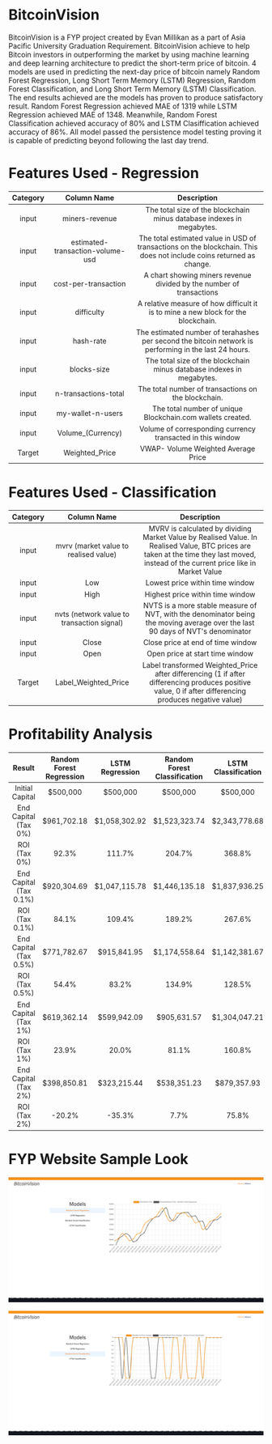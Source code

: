 # BitcoinVision

BitcoinVision is a FYP project created by Evan Millikan as a part of Asia Pacific University Graduation Requirement. BitcoinVision achieve to help Bitcoin investors in outperforming the market by using machine learning and deep learning architecture to predict the short-term price of bitcoin. 4 models are used in predicting the next-day price of bitcoin namely Random Forest Regression, Long Short Term Memory (LSTM) Regression, Random Forest Classification, and Long Short Term Memory (LSTM) Classification. The end results achieved are the models has proven to produce satisfactory result. Random Forest Regression achieved MAE of 1319 while LSTM Regression achieved MAE of 1348. Meanwhile, Random Forest Classification achieved accuracy of 80% and LSTM Clasiffication achieved accuracy of 86%. All model passed the persistence model testing proving it is capable of predicting beyond following the last day trend.

# Features Used - Regression

| Category |            Column Name           |                                                     Description                                                     |
|:--------:|:--------------------------------:|:-------------------------------------------------------------------------------------------------------------------:|
|   input  |          miners-revenue          |                        The total size of the blockchain minus database indexes in megabytes.                        |
|   input  | estimated-transaction-volume-usd | The total estimated value in USD of transactions on the blockchain. This does not include coins returned as change. |
|   input  |       cost-per-transaction       |                         A chart showing miners revenue divided by the number of transactions                        |
|   input  |            difficulty            |                  A relative measure of how difficult it is to mine a new block for the blockchain.                  |
|   input  |             hash-rate            |        The estimated number of terahashes per second the bitcoin network is performing in the last 24 hours.        |
|   input  |            blocks-size           |                        The total size of the blockchain minus database indexes in megabytes.                        |
|   input  |       n-transactions-total       |                                 The total number of transactions on the blockchain.                                 |
|   input  |         my-wallet-n-users        |                              The total number of unique Blockchain.com wallets created.                             |
|   input  |         Volume_(Currency)        |                              Volume of corresponding currency transacted in this window                             |
|  Target  |          Weighted_Price          |                                         VWAP- Volume Weighted Average Price                                         |

# Features Used - Classification
| Category |                 Column Name                |                                                                                      Description                                                                                      |
|:--------:|:------------------------------------------:|:-------------------------------------------------------------------------------------------------------------------------------------------------------------------------------------:|
|   input  |    mvrv (market value to realised value)   | MVRV is calculated by dividing Market Value by Realised Value. In Realised Value, BTC prices are taken at the time they last moved, instead of the current price like in Market Value |
|   input  |                     Low                    |                                                                            Lowest price within time window                                                                            |
|   input  |                    High                    |                                                                            Highest price within time window                                                                           |
|   input  | nvts (network value to transaction signal) |                             NVTS is a more stable measure of NVT, with the denominator being the moving average over the last 90 days of NVT's denominator                            |
|   input  |                    Close                   |                                                                           Close price at end of time window                                                                           |
|   input  |                    Open                    |                                                                            Open price at start time window                                                                            |
|  Target  |            Label_Weighted_Price            |                 Label transformed Weighted_Price after differencing (1 if after differencing produces positive value, 0 if after differencing produces negative value)                |

# Profitability Analysis

|         Result         | Random Forest Regression | LSTM Regression | Random Forest Classification | LSTM Classification |  Buy-and-Hold |
|:----------------------:|:------------------------:|:---------------:|:----------------------------:|:-------------------:|:-------------:|
|     Initial Capital    |         $500,000         |     $500,000    |           $500,000           |       $500,000      |    $500,000   |
|  End Capital (Tax 0%)  |        $961,702.18       |  $1,058,302.92  |         $1,523,323.74        |    $2,343,778.68    | $1,706,090.54 |
|      ROI (Tax 0%)      |           92.3%          |      111.7%     |            204.7%            |        368.8%       |     241.2%    |
| End Capital (Tax 0.1%) |        $920,304.69       |  $1,047,115.78  |         $1,446,135.18        |    $1,837,936.25    | $1,703,680.77 |
|     ROI (Tax 0.1%)     |           84.1%          |      109.4%     |            189.2%            |        267.6%       |     240.7%    |
| End Capital (Tax 0.5%) |        $771,782.67       |   $915,841.95   |         $1,174,558.64        |    $1,142,381.67    | $1,694,089.64 |
|     ROI (Tax 0.5%)     |           54.4%          |      83.2%      |            134.9%            |        128.5%       |     238.8%    |
|  End Capital (Tax 1%)  |        $619,362.14       |   $599,942.09   |          $905,631.57         |    $1,304,047.21    | $1,682,207.56 |
|      ROI (Tax 1%)      |           23.9%          |      20.0%      |             81.1%            |        160.8%       |     236.4%    |
|  End Capital (Tax 2%)  |        $398,850.81       |   $323,215.44   |          $538,351.23         |     $879,357.93     | $1,658,792.87 |
|      ROI (Tax 2%)      |          -20.2%          |      -35.3%     |             7.7%             |        75.8%        |     231.8%    |

# FYP Website Sample Look

![Image1](images\website1.PNG)

![alt](images\website2.PNG)